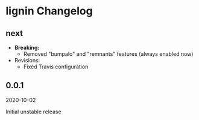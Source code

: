 # lignin Changelog

## next

* **Breaking:**
  * Removed "bumpalo" and "remnants" features (always enabled now)
* Revisions:
  * Fixed Travis configuration

## 0.0.1

2020-10-02

Initial unstable release
